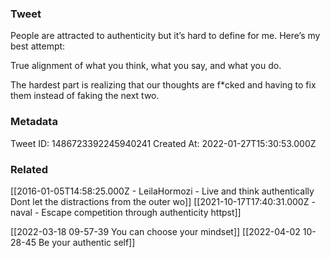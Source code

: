 ### Tweet
People are attracted to authenticity but it’s hard to define for me. Here’s my best attempt:

True alignment of what you think, what you say, and what you do.

The hardest part is realizing that our thoughts are f*cked and having to fix them instead of faking the next two.

### Metadata
Tweet ID: 1486723392245940241
Created At: 2022-01-27T15:30:53.000Z

### Related
[[2016-01-05T14:58:25.000Z - LeilaHormozi - Live and think authentically Dont let the distractions from the outer wo]]
[[2021-10-17T17:40:31.000Z - naval - Escape competition through authenticity httpst]]

[[2022-03-18 09-57-39 You can choose your mindset]]
[[2022-04-02 10-28-45 Be your authentic self]]

